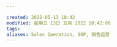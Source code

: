 ```yaml
---

created: 2022-05-13 18:42
modified: 星期五 13日 五月 2022 18:42:00
tags: 
aliases: Sales Operation, SOP, 销售运营
---
```

